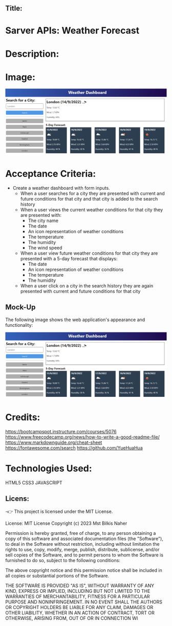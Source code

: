 ## Title:

# Sarver APIs: Weather Forecast


# Description:

# Image:
![The weather app includes a search option, a list of cities, and a five-day forecast and current weather conditions for London.](./assets/10-server-side-apis-challenge-demo.png)

# Acceptance Criteria:
* Create a weather dashboard with form inputs.
  * When a user searches for a city they are presented with current and future conditions for that city and that city is added to the search history
  * When a user views the current weather conditions for that city they are presented with:
    * The city name
    * The date
    * An icon representation of weather conditions
    * The temperature
    * The humidity
    * The wind speed
  * When a user view future weather conditions for that city they are presented with a 5-day forecast that displays:
    * The date
    * An icon representation of weather conditions
    * The temperature
    * The humidity
  * When a user click on a city in the search history they are again presented with current and future conditions for that city

## Mock-Up

The following image shows the web application's appearance and functionality:

![The weather app includes a search option, a list of cities, and a five-day forecast and current weather conditions for London.](./assets/10-server-side-apis-challenge-demo.png)




# Credits:
https://bootcampspot.instructure.com/courses/5076
https://www.freecodecamp.org/news/how-to-write-a-good-readme-file/
https://www.markdownguide.org/cheat-sheet
https://fontawesome.com/search
https://github.com/YueHuaHua

# Technologies Used:
HTML5
CSS3
JAVASCRIPT

## Licens:

-👉 This project is licensed under the MIT License.

License: MIT License
Copyright (c) 2023 Mst Bilkis Naher

Permission is hereby granted, free of charge, to any person obtaining a copy of this software and associated documentation files (the "Software"), to deal in the Software without restriction, including without limitation the rights to use, copy, modify, merge, publish, distribute, sublicense, and/or sell copies of the Software, and to permit persons to whom the Software is furnished to do so, subject to the following conditions:

The above copyright notice and this permission notice shall be included in all copies or substantial portions of the Software.

THE SOFTWARE IS PROVIDED "AS IS", WITHOUT WARRANTY OF ANY KIND, EXPRESS OR IMPLIED, INCLUDING BUT NOT LIMITED TO THE WARRANTIES OF MERCHANTABILITY, FITNESS FOR A PARTICULAR PURPOSE AND NONINFRINGEMENT. IN NO EVENT SHALL THE AUTHORS OR COPYRIGHT HOLDERS BE LIABLE FOR ANY CLAIM, DAMAGES OR OTHER LIABILITY, WHETHER IN AN ACTION OF CONTRACT, TORT OR OTHERWISE, ARISING FROM, OUT OF OR IN CONNECTION WI

